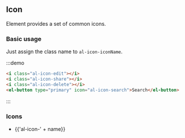 ## Icon

Element provides a set of common icons.

### Basic usage

Just assign the class name to `al-icon-iconName`.

:::demo

```html
<i class="al-icon-edit"></i>
<i class="al-icon-share"></i>
<i class="al-icon-delete"></i>
<el-button type="primary" icon="al-icon-search">Search</el-button>

```
:::

### Icons

<ul class="icon-list">
  <li v-for="name in $icon" :key="name">
    <span>
      <i :class="'al-icon-' + name"></i>
      <span class="icon-name">{{'al-icon-' + name}}</span>
    </span>
  </li>
</ul>

